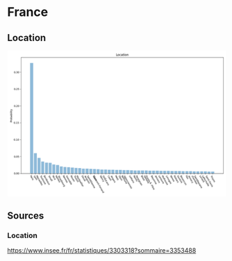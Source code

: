 # France

## Location

![Location](img/location.png)

## Sources

### Location

https://www.insee.fr/fr/statistiques/3303318?sommaire=3353488